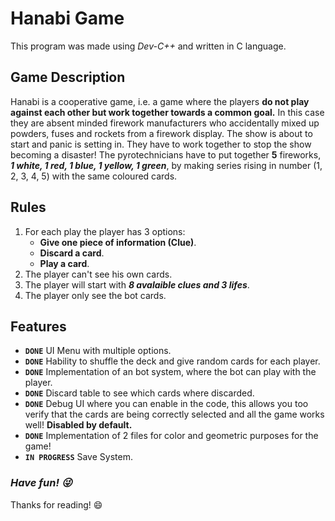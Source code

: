 # Hanabi Game

This program was made using *Dev-C++* and written in C language.

## Game Description
 
Hanabi is a cooperative game, i.e. a game where the players **do not play against each other but
work together towards a common goal.** In this case they are absent minded firework
manufacturers who accidentally mixed up powders, fuses and rockets from a firework display.
The show is about to start and panic is setting in. They have to work together to stop the
show becoming a disaster! The pyrotechnicians have to put together **5** fireworks, ***1 white, 1
red, 1 blue, 1 yellow, 1 green***, by making series rising in number (1, 2, 3, 4, 5) with the same
coloured cards.

## Rules

1. For each play the player has 3 options:
   - **Give one piece of information (Clue)**.
   - **Discard a card**.
   - **Play a card**.
2. The player can't see his own cards.
3. The player will start with ***8 avalaible clues and 3 lifes***.
4. The player only see the bot cards.

## Features

- **`DONE`** UI Menu with multiple options.
- **`DONE`** Hability to shuffle the deck and give random cards for each player.
- **`DONE`** Implementation of an bot system, where the bot can play with the player.
- **`DONE`** Discard table to see which cards where discarded.
- **`DONE`** Debug UI where you can enable in the code, this allows you too verify that the cards are being correctly selected and all the game works well! **Disabled by default.**
- **`DONE`** Implementation of 2 files for color and geometric purposes for the game!
- **`IN PROGRESS`** Save System.


### ***Have fun! :stuck_out_tongue_winking_eye:*** 

Thanks for reading! :smile:
